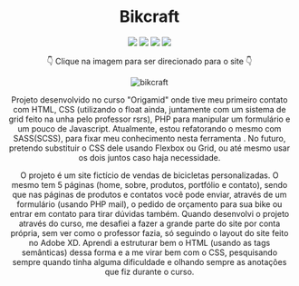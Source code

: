 <div align=center>

# Bikcraft
 
<img src="https://img.shields.io/badge/-HTML-orange?style=for-the-badge&logo=html5">
<img src="https://img.shields.io/badge/-CSS-blue?style=for-the-badge&logo=css3">
<img src="https://img.shields.io/badge/-JAVASCRIPT-yellow?style=for-the-badge&logo=javascript">
<img src="https://img.shields.io/badge/-SASS-pink?style=for-the-badge&logo=sass">
 
 👇 Clique na imagem para ser direcionado para o site 👇
 
![bikcraft](https://user-images.githubusercontent.com/80923539/133697040-05c410de-e6c5-4d59-ba77-22bd18e67658.jpg)
 
Projeto desenvolvido no curso "Origamid" onde tive meu primeiro contato com HTML, CSS (utilizando o float ainda, juntamente com um sistema de grid feito na unha pelo professor rsrs), PHP para manipular um formulário e um pouco de Javascript. Atualmente, estou refatorando o mesmo com SASS(SCSS), para fixar meu conhecimento nesta ferramenta . No futuro, pretendo substituir o CSS dele usando Flexbox ou Grid, ou até mesmo usar os dois juntos caso haja necessidade.

O projeto é um site fictício de vendas de bicicletas personalizadas. O mesmo tem 5 páginas (home, sobre, produtos, portfólio e contato), sendo que nas páginas de produtos e contatos você pode enviar, através de um formulário (usando PHP mail), o pedido de orçamento para sua bike ou entrar em contato para tirar dúvidas também. Quando desenvolvi o projeto através do curso, me desafiei a fazer a grande parte do site por conta própria, sem ver como o professor fazia, só seguindo o layout do site feito no Adobe XD. Aprendi a estruturar bem o HTML (usando as tags semânticas) dessa forma e a me virar bem com o CSS, pesquisando sempre quando tinha alguma dificuldade e olhando sempre as anotações que fiz durante o curso.   
 
</div>
